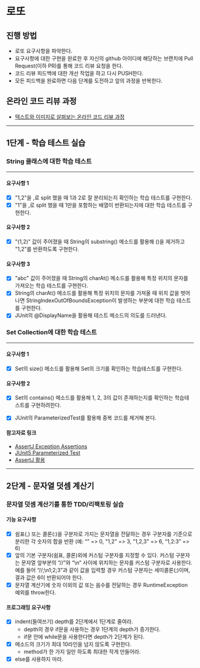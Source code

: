 # 로또
## 진행 방법
* 로또 요구사항을 파악한다.
* 요구사항에 대한 구현을 완료한 후 자신의 github 아이디에 해당하는 브랜치에 Pull Request(이하 PR)를 통해 코드 리뷰 요청을 한다.
* 코드 리뷰 피드백에 대한 개선 작업을 하고 다시 PUSH한다.
* 모든 피드백을 완료하면 다음 단계를 도전하고 앞의 과정을 반복한다.

## 온라인 코드 리뷰 과정
* [텍스트와 이미지로 살펴보는 온라인 코드 리뷰 과정](https://github.com/next-step/nextstep-docs/tree/master/codereview)



---

## 1단계 - 학습 테스트 실습

### String 클래스에 대한 학습 테스트

--- 
#### 요구사항 1
 - [x] "1,2"을 ,로 split 했을 때 1과 2로 잘 분리되는지 확인하는 학습 테스트를 구현한다.
 - [x] "1"을 ,로 split 했을 때 1만을 포함하는 배열이 반환되는지에 대한 학습 테스트를 구현한다.
#### 요구사항 2
 - [x] "(1,2)" 값이 주어졌을 때 String의 substring() 메소드를 활용해 ()을 제거하고 "1,2"를 반환하도록 구현한다.
#### 요구사항 3
 - [x] "abc" 값이 주어졌을 때 String의 charAt() 메소드를 활용해 특정 위치의 문자를 가져오는 학습 테스트를 구현한다.
 - [x] String의 charAt() 메소드를 활용해 특정 위치의 문자를 가져올 때 위치 값을 벗어나면 StringIndexOutOfBoundsException이 발생하는 부분에 대한 학습 테스트를 구현한다.
 - [x] JUnit의 @DisplayName을 활용해 테스트 메소드의 의도를 드러낸다.

### Set Collection에 대한 학습 테스트

--- 
#### 요구사항 1
 - [x] Set의 size() 메소드를 활용해 Set의 크기를 확인하는 학습테스트를 구현한다.
#### 요구사항 2
 - [x] Set의 contains() 메소드를 활용해 1, 2, 3의 값이 존재하는지를 확인하는 학습테스트를 구현하려한다.
 - [x] JUnit의 ParameterizedTest를 활용해 중복 코드를 제거해 본다.


#### 참고자료 링크
- [AssertJ Exception Assertions](https://joel-costigliola.github.io/assertj/assertj-core-features-highlight.html#exception-assertion)
- [JUnit5 Parameterized Test](https://www.baeldung.com/parameterized-tests-junit-5)
- [AssertJ 활용](https://www.baeldung.com/introduction-to-assertj)


---

## 2단계 - 문자열 덧셈 계산기
### 문자열 덧셈 계산기를 통한 TDD/리팩토링 실습
#### 기능 요구사항 
- [x] 쉼표(,) 또는 콜론(:)을 구분자로 가지는 문자열을 전달하는 경우 구분자를 기준으로 분리한 각 숫자의 합을 반환 (예: “” => 0, "1,2" => 3, "1,2,3" => 6, “1,2:3” => 6)
- [x] 앞의 기본 구분자(쉼표, 콜론)외에 커스텀 구분자를 지정할 수 있다. 커스텀 구분자는 문자열 앞부분의 “//”와 “\n” 사이에 위치하는 문자를 커스텀 구분자로 사용한다. 예를 들어 “//;\n1;2;3”과 같이 값을 입력할 경우 커스텀 구분자는 세미콜론(;)이며, 결과 값은 6이 반환되어야 한다.
- [x] 문자열 계산기에 숫자 이외의 값 또는 음수를 전달하는 경우 RuntimeException 예외를 throw한다.

#### 프로그래밍 요구사항
- [x] indent(들여쓰기) depth를 2단계에서 1단계로 줄여라.
   - depth의 경우 if문을 사용하는 경우 1단계의 depth가 증가한다.
   - if문 안에 while문을 사용한다면 depth가 2단계가 된다.
- [x] 메소드의 크기가 최대 10라인을 넘지 않도록 구현한다.
   - method가 한 가지 일만 하도록 최대한 작게 만들어라.
- [x] else를 사용하지 마라.
